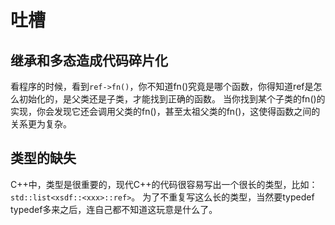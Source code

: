 # 吐槽

## 继承和多态造成代码碎片化

看程序的时候，看到`ref->fn()`，你不知道fn()究竟是哪个函数，你得知道ref是怎么初始化的，是父类还是子类，才能找到正确的函数。
当你找到某个子类的fn()的实现，你会发现它还会调用父类的fn()，甚至太祖父类的fn()，这使得函数之间的关系更为复杂。

## 类型的缺失

C++中，类型是很重要的，现代C++的代码很容易写出一个很长的类型，比如：`std::list<xsdf::<xxx>::ref>`。
为了不重复写这么长的类型，当然要typedef
typedef多来之后，连自己都不知道这玩意是什么了。

